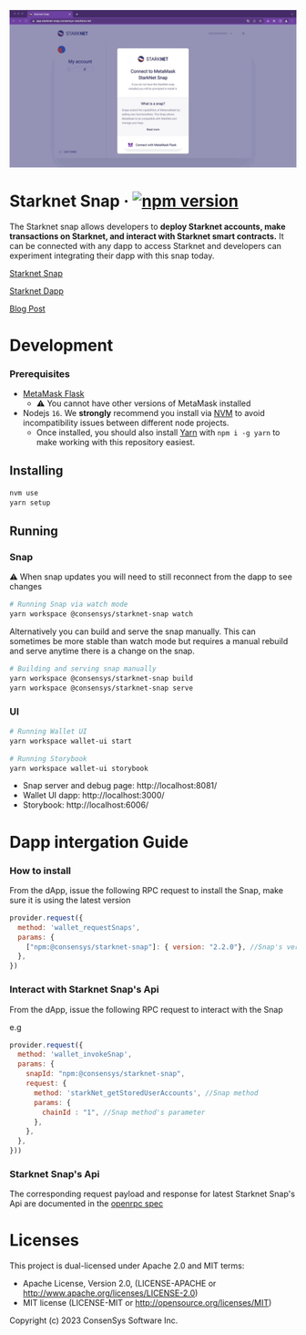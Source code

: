 <p align="center">
    <img src=".github/starknet-snap-install.gif">
    <br>
</p>

# Starknet Snap &middot; [![npm version](https://img.shields.io/npm/v/@consensys/starknet-snap.svg?style=flat)](https://www.npmjs.com/package/@consensys/starknet-snap)

The Starknet snap allows developers to **deploy Starknet accounts, make transactions on Starknet, and interact with Starknet smart contracts.** It can be connected with any dapp to access Starknet and developers can experiment integrating their dapp with this snap today. 

[Starknet Snap](https://snaps.metamask.io/snap/npm/consensys/starknet-snap)

[Starknet Dapp](https://snaps.consensys.io/starknet)

[Blog Post](https://consensys.io/blog/metamask/metamask-integrates-starkware-into-first-of-its-kind-zk-rollup-snap/)

# Development
### Prerequisites

- [MetaMask Flask](https://metamask.io/flask/)
  - ⚠️ You cannot have other versions of MetaMask installed
- Nodejs `16`. We **strongly** recommend you install via [NVM](https://github.com/creationix/nvm) to avoid incompatibility issues between different node projects.
    - Once installed, you should also install [Yarn](http://yarnpkg.com/) with `npm i -g yarn` to make working with this repository easiest.

## Installing

```bash
nvm use
yarn setup
```

## Running

### Snap

⚠️ When snap updates you will need to still reconnect from the dapp to see changes

```bash
# Running Snap via watch mode
yarn workspace @consensys/starknet-snap watch
```

Alternatively you can build and serve the snap manually. This can sometimes be more stable than watch mode but requires
a manual rebuild and serve anytime there is a change on the snap.

```bash
# Building and serving snap manually
yarn workspace @consensys/starknet-snap build
yarn workspace @consensys/starknet-snap serve
```

### UI
```bash
# Running Wallet UI
yarn workspace wallet-ui start
```
```bash
# Running Storybook
yarn workspace wallet-ui storybook
```

- Snap server and debug page: http://localhost:8081/
- Wallet UI dapp: http://localhost:3000/
- Storybook: http://localhost:6006/

# Dapp intergation Guide

### How to install
From the dApp, issue the following RPC request to install the Snap, make sure it is using the latest version
```javascript
provider.request({
  method: 'wallet_requestSnaps',
  params: {
    ["npm:@consensys/starknet-snap"]: { version: "2.2.0"}, //Snap's version
  },
})
```

### Interact with Starknet Snap's Api
From the dApp, issue the following RPC request to interact with the Snap

e.g
```javascript
provider.request({
  method: 'wallet_invokeSnap',
  params: {
    snapId: "npm:@consensys/starknet-snap",
    request: {
      method: 'starkNet_getStoredUserAccounts', //Snap method
      params: {
        chainId : "1", //Snap method's parameter
      },
    },
  },
}))
```
### Starknet Snap's Api
The corresponding request payload and response for latest Starknet Snap's Api are documented in the [openrpc spec](https://github.com/Consensys/starknet-snap/blob/starknet-snap-v2.2.0/packages/starknet-snap/openrpc/starknet_snap_api_openrpc.json)

# Licenses

This project is dual-licensed under Apache 2.0 and MIT terms:

- Apache License, Version 2.0, (LICENSE-APACHE or http://www.apache.org/licenses/LICENSE-2.0)
- MIT license (LICENSE-MIT or http://opensource.org/licenses/MIT)

Copyright (c) 2023 ConsenSys Software Inc.
